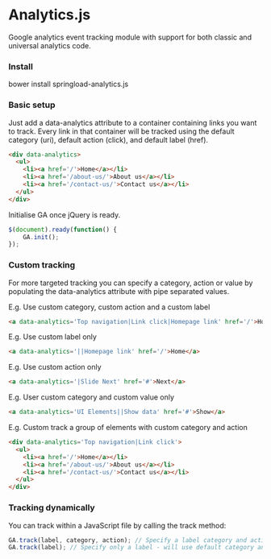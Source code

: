 Analytics.js
============

Google analytics event tracking module with support for both classic and universal analytics code.

### Install
bower install springload-analytics.js

### Basic setup

Just add a data-analytics attribute to a container containing links you want to track. Every link in that container will be tracked using the default category (uri), default action (click), and default label (href).

```html
<div data-analytics>
  <ul>
    <li><a href='/'>Home</a></li>
    <li><a href='/about-us/'>About us</a></li>
    <li><a href='/contact-us/'>Contact us</a></li>
  </ul>
</div>
```

Initialise GA once jQuery is ready.

```javascript
$(document).ready(function() {
    GA.init();
});
```

### Custom tracking

For more targeted tracking you can specify a category, action or value by populating the data-analytics attribute with pipe separated values.

E.g. Use custom category, custom action and a custom label
```html
<a data-analytics='Top navigation|Link click|Homepage link' href='/'>Home</a>
```

E.g. Use custom label only
```html
<a data-analytics='||Homepage link' href='/'>Home</a>
```

E.g. Use custom action only
```html
<a data-analytics='|Slide Next' href='#'>Next</a>
```

E.g. User custom category and custom value only
```html
<a data-analytics='UI Elements||Show data' href='#'>Show</a>
```

E.g. Custom track a group of elements with custom category and action
```html
<div data-analytics='Top navigation|Link click'>
  <ul>
    <li><a href='/'>Home</a></li>
    <li><a href='/about-us/'>About us</a></li>
    <li><a href='/contact-us/'>Contact us</a></li>
  </ul>
</div>
```

### Tracking dynamically

You can track within a JavaScript file by calling the track method:

```javascript
GA.track(label, category, action); // Specify a label category and action
GA.track(label); // Specify only a label - will use default category and action
```




